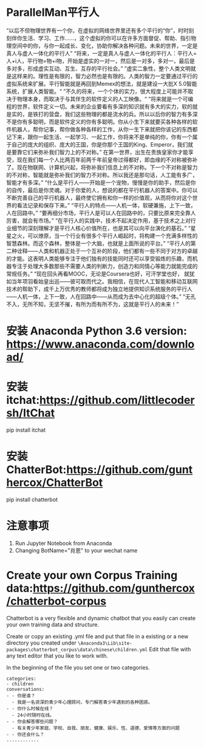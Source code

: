 # ParallelMan平行人
“以后不但物理世界有一个你，在虚拟的网络世界里还有多个平行的“你”，时时刻刻伴你生活、学习、工作……，这个虚拟的你可以在许多方面督促、帮助、指引物理空间中的你，与你一起成长、变化，协助你解决各种问题。未来的世界，一定是真人与虚人一体化的平行人”
“将来，一定是真人与虚人一体化的平行人：平行人=人+i人，平行物=物+i物，开始是虚实的一对一，然后是一对多，多对一，最后是多对多，形成虚实互动、互生、互存的平行社会。”
”虚实二象性，整个人类文明就是这样来的。理性是有限的，智力必然也是有限的。人类的智力一定要通过平行的虚拟系统来扩展。平行智能就是再回到Memex的想法，就是建设一大批X 5.0智能系统，扩展人类智能。“
”不久的将来，一个个体的实力，很大程度上可能并不取决于物理本身，而取决于与其伴生的软件定义的人工映像。“
“将来就是一个可编程的世界，软件定义一切。未来的企业要看有多深的知识就有多大的实力，软的就是实的，是铁打的营盘，我们这些物理的都是流水的兵。所以以后你的智力有多深不是你有多聪明，而是软件定义的你有多聪明。你从小生下来就要买各种各样的软件机器人，帮你记事，帮你做各种各样的工作，从你一生下来就把你该记的东西都记下来，跟你一起生活、一起学习、一起工作，你将来不是单纯的你，你有一个属于自己的庞大的组织、庞大的王国，你是你那个王国的King、Emperor，我们就是要靠它们来弥补我们智力上的不对称。”
在第一世界，出生在贵族皇家你才能享受，现在我们每一个人比两百年前两千年前皇帝过得都好，即血缘的不对称被弥补了。现在物联网、计算机兴起，将弥补我们信息上的不对称。下一个不对称是智力的不对称，智能就是弥补我们的智力不对称。所以我还是那句话，人工能有多广，智能才有多深。”
“什么是平行人——开始是一个宠物，慢慢是你的助手，然后是你的自传，最后是你灵魂。对于你爱的人，想说的都在平行机器人的答案中。你可以不断完善自己的平行机器人，最终使它拥有和你一样的价值观，从而将你对这个世界的看法记录和保存下来。”
“平行人的特点——人机一体，软硬兼施，上下一致，人在回路中。”
“要再细分市场，平行人是可以人在回路中的，只要比原来完全靠人厉害，就会有市场。”
“在平行人的实践中，技术不起决定作用，基于技术之上对行业细节的深刻理解才是平行人核心价值所在，也是其可以向平台演化的基石。”
“星星之火，可以燎原，当一个行业有很多个平行人崛起时，将构建一个充满多样性的智慧森林。而这个森林，整体是一个大脑，也就是上面所说的平台。”
“平行人的第二种诠释——人类和机器正处于一个互补的阶段，他们都有一些不同于对方的卓越的才能。这表明人类能够专注于他们独有的技能同时还可以享受锻炼的乐趣，而机器专注于处理大多数那些不需要人类的判断力，创造力和同情心等能力就能完成的常规任务。”
“现在回头再看MOOC，无论是Coursera也好，可汗学堂也好， 就犹如当年项羽看始皇出巡——彼可取而代之。我相信，在现代人工智能和移动互联网技术的帮助下，成千上万优秀的教师都将成为独立地提供知识系统服务的平行人——人机一体，上下一致，人在回路中——从而成为去中心化的超级个体。”
“无孔不入，无所不知，无坚不摧，有所为而有所不为，这就是平行人的未来！”

# 安装 Anaconda Python 3.6 version: https://www.anaconda.com/download/

# 安装 itchat:https://github.com/littlecodersh/ItChat
pip install itchat

# 安装 ChatterBot:https://github.com/gunthercox/ChatterBot
pip install chatterbot

# 注意事项
1. Run Jupyter Notebook from Anaconda
2. Changing BotName="肖恩" to your wechat name

# Create your own Corpus Training data:https://github.com/gunthercox/chatterbot-corpus
Chatterbot is a very flexible and dynamic chatbot that you easily can create your own training data and structure.

Create or copy an existing .yml file and put that file in a existing or a new directory you created under `\Anaconda3\Lib\site-packages\chatterbot_corpus\data\chinese\children.yml`
Edit that file with any text editor that you like to work with.

In the beginning of the file you set one or two categories.
```
categories:
- children
conversations:
- - 你是谁？
  - 我是一名资深的青少年心理顾问，专门解答青少年遇到的各种困惑。
- - 你什么时候在线？
  - 24小时随时在线。
- - 你会解答哪些问题？
  - 有关青少年家庭、学校、自我、朋友、健康、娱乐、性、道德、爱情等方面的问题
- - 你还会什么？
............

